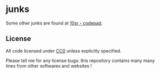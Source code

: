 junks
=====

Some other junks are found at [10sr - codepad](http://codepad.org/users/10sr).



License
-------

All code licensed under
[CC0](http://creativecommons.org/publicdomain/zero/1.0/) unless explicitly
specified.

Please tell me for any license bugs: this repository contains many many
lines from other softwares and websites !
